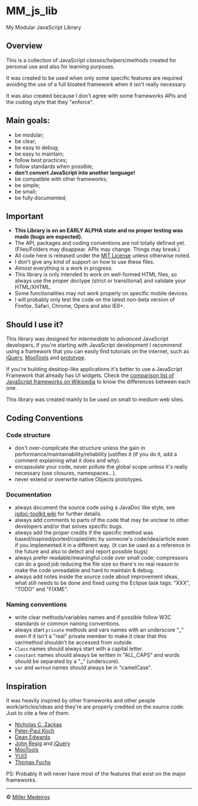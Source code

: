 # MM_js_lib #

My Modular JavaScript Library


## Overview ##

This is a collection of JavaScript *classes*/*helpers*/*methods* created for personal use and also for learning purposes.

It was created to be used when only some specific features are required avoiding the use of a full bloated framework when it isn't really necessary.

It was also created because I don't agree with some frameworks APIs and the coding style that they "enforce".


## Main goals: ##

 - be modular;
 - be clear;
 - be easy to debug;
 - be easy to maintain;
 - follow best practices;
 - follow standards when possible;
 - **don't convert JavaScript into another language!**
 - be compatible with other frameworks;
 - be simple;
 - be small;
 - be fully documented;


## Important ##

 - **This Library is on an EARLY ALPHA state and no proper testing was made (bugs are expected).**
 - The API, packages and coding conventions are not totally defined yet. (Files/Folders may disappear. APIs may change. Things may break.)
 - All code here is released under the [MIT License](http://www.opensource.org/licenses/mit-license.php) unless otherwise noted.
 - I don't give any kind of support on how to use these files.
 - Almost everything is a work in progress.
 - This library is only intended to work on well-formed HTML files, so always use the proper doctype (strict or transitional) and validate your HTML/XHTML.
 - Some functionalities may not work properly on specific mobile devices.
 - I will probably only test the code on the latest non-beta version of Firefox, Safari, Chrome, Opera and also IE6+.


## Should I use it? ##

This library was designed for *intermediate* to *advanced* JavaScript developers, if you're starting with JavaScript development I recommend using a framework that you can easily find tutorials on the internet, such as [jQuery](http://jquery.com), [MooTools](http://mootools.net) and [prototype](http://www.prototypejs.org/).

If you're building desktop-like applications it's better to use a JavaScript Framework that already has UI widgets. Check the [comparison list of JavaScript frameworks on Wikipedia](http://en.wikipedia.org/wiki/Comparison_of_JavaScript_frameworks) to know the differences between each one.

This library was created mainly to be used on small to medium web sites.


## Coding Conventions ##

### Code structure ###
 - don't over-complicate the structure unless the gain in performance/maintainability/reliability justifies it (if you do it, add a comment explaining what it does and why).
 - encapsulate your code, never pollute the global scope unless it's really necessary (use closures, namespaces...).
 - never extend or overwrite native Objects prototypes.

### Documentation ###
 - always document the source code using a JavaDoc like style, see [jsdoc-toolkit wiki](http://code.google.com/p/jsdoc-toolkit/wiki/TagReference) for further details.
 - always add comments to parts of the code that may be unclear to other developers and/or that solves specific bugs.
 - always add the proper credits if the specific method was based/inspired/ported/copied/etc by someone's code/idea/article even if you implemented it in a different way. (it can be used as a reference in the future and also to detect and report possible bugs)
 - always prefer readable/meaningful code over small code; compressors can do a good job reducing the file size so there's no real reason to make the code unreadable and hard to maintain & debug.
 - always add notes inside the source code about improvement ideas, what still needs to be done and fixed using the Eclipse task tags: "XXX", "TODO" and "FIXME".

### Naming conventions ###
 - write clear methods/variables names and if possible follow W3C standards or common naming conventions.
 - always start `private` methods and vars names with an underscore "_" even if it isn't a "real" private member to make it clear that this var/method shouldn't be accessed from outside.
 - `Class` names should always start with a capital letter.
 - `constant` names should always be written in "ALL_CAPS" and words should be separated by a "_" (underscore).
 - `var` and `method` names should always be in "camelCase".


## Inspiration ##
 
It was heavily inspired by other frameworks and other people work/articles/ideas and they're are properly credited on the source code. Just to cite a few of them:

 - [Nicholas C. Zackas](http://nczonline.net/)
 - [Peter-Paul Koch](http://www.quirksmode.org/)
 - [Dean Edwards](http://dean.edwards.name/)
 - [John Resig](http://ejohn.org/) and [jQuery](http://jquery.com/)
 - [MooTools](http://mootools.net/)
 - [YUI3](http://developer.yahoo.com/yui/3/)
 - [Thomas Fuchs](http://mir.aculo.us/)

PS: Probably It will never have most of the features that exist on the major frameworks.


----


&copy; [Miller Medeiros](http://www.millermedeiros.com)